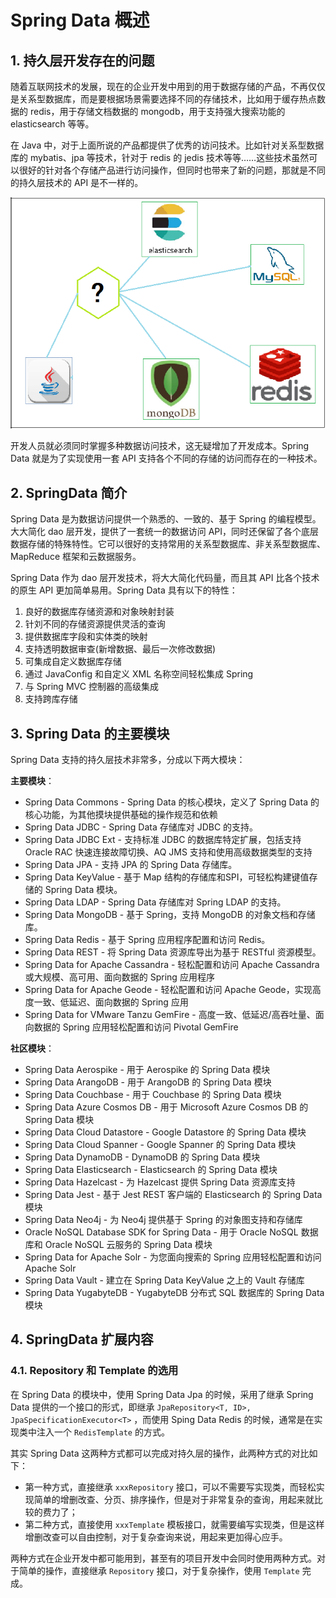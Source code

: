 # Spring Data 概述

## 1. 持久层开发存在的问题

随着互联网技术的发展，现在的企业开发中用到的用于数据存储的产品，不再仅仅是关系型数据库，而是要根据场景需要选择不同的存储技术，比如用于缓存热点数据的 redis，用于存储文档数据的 mongodb，用于支持强大搜索功能的 elasticsearch 等等。

在 Java 中，对于上面所说的产品都提供了优秀的访问技术。比如针对关系型数据库的 mybatis、jpa 等技术，针对于 redis 的 jedis 技术等等……这些技术虽然可以很好的针对各个存储产品进行访问操作，但同时也带来了新的问题，那就是不同的持久层技术的 API 是不一样的。

![](images/151014721220242.png)

开发人员就必须同时掌握多种数据访问技术，这无疑增加了开发成本。Spring Data 就是为了实现使用一套 API 支持各个不同的存储的访问而存在的一种技术。

## 2. SpringData 简介

Spring Data 是为数据访问提供一个熟悉的、一致的、基于 Spring 的编程模型。大大简化 dao 层开发，提供了一套统一的数据访问 API，同时还保留了各个底层数据存储的特殊特性。它可以很好的支持常用的关系型数据库、非关系型数据库、MapReduce 框架和云数据服务。

Spring Data 作为 dao 层开发技术，将大大简化代码量，而且其 API 比各个技术的原生 API 更加简单易用。Spring Data 具有以下的特性：

1. 良好的数据库存储资源和对象映射封装 
2. 针刘不同的存储资源提供灵活的查询
3. 提供数据库字段和实体类的映射
4. 支持透明数据审查(新增数据、最后一次修改数据)
5. 可集成自定义数据库存储
6. 通过 JavaConfig 和自定义 XML 名称空间轻松集成 Spring
7. 与 Spring MVC 控制器的高级集成
8. 支持跨库存储

## 3. Spring Data 的主要模块

Spring Data 支持的持久层技术非常多，分成以下两大模块：

**主要模块**：

- Spring Data Commons - Spring Data 的核心模块，定义了 Spring Data 的核心功能，为其他摸块提供基础的操作规范和依赖
- Spring Data JDBC - Spring Data 存储库对 JDBC 的支持。
- Spring Data JDBC Ext - 支持标准 JDBC 的数据库特定扩展，包括支持 Oracle RAC 快速连接故障切换、AQ JMS 支持和使用高级数据类型的支持
- Spring Data JPA - 支持 JPA 的 Spring Data 存储库。
- Spring Data KeyValue - 基于 Map 结构的存储库和SPI，可轻松构建键值存储的 Spring Data 模块。
- Spring Data LDAP - Spring Data 存储库对 Spring LDAP 的支持。
- Spring Data MongoDB - 基于 Spring，支持 MongoDB 的对象文档和存储库。
- Spring Data Redis - 基于 Spring 应用程序配置和访问 Redis。
- Spring Data REST - 将 Spring Data 资源库导出为基于 RESTful 资源模型。
- Spring Data for Apache Cassandra - 轻松配置和访问 Apache Cassandra 或大规模、高可用、面向数据的 Spring 应用程序
- Spring Data for Apache Geode - 轻松配置和访问 Apache Geode，实现高度一致、低延迟、面向数据的 Spring 应用
- Spring Data for VMware Tanzu GemFire - 高度一致、低延迟/高吞吐量、面向数据的 Spring 应用轻松配置和访问 Pivotal GemFire

**社区模块**：

- Spring Data Aerospike - 用于 Aerospike 的 Spring Data 模块
- Spring Data ArangoDB - 用于 ArangoDB 的 Spring Data 模块
- Spring Data Couchbase - 用于 Couchbase 的 Spring Data 模块
- Spring Data Azure Cosmos DB - 用于 Microsoft Azure Cosmos DB 的 Spring Data 模块
- Spring Data Cloud Datastore - Google Datastore 的 Spring Data 模块
- Spring Data Cloud Spanner - Google Spanner 的 Spring Data 模块
- Spring Data DynamoDB - DynamoDB 的 Spring Data 模块
- Spring Data Elasticsearch - Elasticsearch 的 Spring Data 模块
- Spring Data Hazelcast - 为 Hazelcast 提供 Spring Data 资源库支持
- Spring Data Jest - 基于 Jest REST 客户端的 Elasticsearch 的 Spring Data 模块
- Spring Data Neo4j - 为 Neo4j 提供基于 Spring 的对象图支持和存储库
- Oracle NoSQL Database SDK for Spring Data - 用于 Oracle NoSQL 数据库和 Oracle NoSQL 云服务的 Spring Data 模块
- Spring Data for Apache Solr - 为您面向搜索的 Spring 应用轻松配置和访问 Apache Solr
- Spring Data Vault - 建立在 Spring Data KeyValue 之上的 Vault 存储库
- Spring Data YugabyteDB - YugabyteDB 分布式 SQL 数据库的 Spring Data 模块

## 4. SpringData 扩展内容

### 4.1. Repository 和 Template 的选用

在 Spring Data 的模块中，使用 Spring Data Jpa 的时候，采用了继承 Spring Data 提供的一个接口的形式，即继承 `JpaRepository<T, ID>, JpaSpecificationExecutor<T>` ，而使用 Sping Data Redis 的时候，通常是在实现类中注入一个 `RedisTemplate` 的方式。

其实 Spring Data 这两种方式都可以完成对持久层的操作，此两种方式的对比如下：

- 第一种方式，直接继承 `xxxRepository` 接口，可以不需要写实现类，而轻松实现简单的增删改查、分页、排序操作，但是对于非常复杂的查询，用起来就比较的费力了；
- 第二种方式，直接使用 `xxxTemplate` 模板接口，就需要编写实现类，但是这样增删改查可以自由控制，对于复杂查询来说，用起来更加得心应手。

两种方式在企业开发中都可能用到，甚至有的项目开发中会同时使用两种方式。对于简单的操作，直接继承 `Repository` 接口，对于复杂操作，使用 `Template` 完成。
